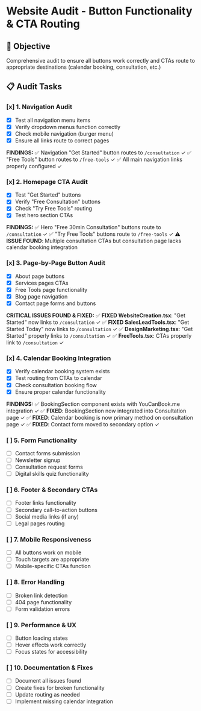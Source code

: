 # Website Audit - Button Functionality & CTA Routing

## 🎯 Objective
Comprehensive audit to ensure all buttons work correctly and CTAs route to appropriate destinations (calendar booking, consultation, etc.)

## 📋 Audit Tasks

### [x] 1. Navigation Audit
- [x] Test all navigation menu items
- [x] Verify dropdown menus function correctly  
- [x] Check mobile navigation (burger menu)
- [x] Ensure all links route to correct pages

**FINDINGS:**
✅ Navigation "Get Started" button routes to `/consultation` ✓
✅ "Free Tools" button routes to `/free-tools` ✓
✅ All main navigation links properly configured ✓

### [x] 2. Homepage CTA Audit
- [x] Test "Get Started" buttons
- [x] Verify "Free Consultation" buttons
- [x] Check "Try Free Tools" routing
- [x] Test hero section CTAs

**FINDINGS:**
✅ Hero "Free 30min Consultation" buttons route to `/consultation` ✓
✅ "Try Free Tools" buttons route to `/free-tools` ✓
⚠️ **ISSUE FOUND**: Multiple consultation CTAs but consultation page lacks calendar booking integration

### [x] 3. Page-by-Page Button Audit
- [x] About page buttons
- [x] Services pages CTAs
- [x] Free Tools page functionality
- [x] Blog page navigation
- [x] Contact page forms and buttons

**CRITICAL ISSUES FOUND & FIXED:**
✅ **FIXED WebsiteCreation.tsx**: "Get Started" now links to `/consultation` ✓
✅ **FIXED SalesLeadTools.tsx**: "Get Started Today" now links to `/consultation` ✓
✅ **DesignMarketing.tsx**: "Get Started" properly links to `/consultation` ✓
✅ **FreeTools.tsx**: CTAs properly link to `/consultation` ✓

### [x] 4. Calendar Booking Integration
- [x] Verify calendar booking system exists
- [x] Test routing from CTAs to calendar
- [x] Check consultation booking flow
- [x] Ensure proper calendar functionality

**FINDINGS:**
✅ BookingSection component exists with YouCanBook.me integration ✓
✅ **FIXED**: BookingSection now integrated into Consultation page ✓
✅ **FIXED**: Calendar booking is now primary method on consultation page ✓
✅ **FIXED**: Contact form moved to secondary option ✓

### [ ] 5. Form Functionality
- [ ] Contact forms submission
- [ ] Newsletter signup
- [ ] Consultation request forms
- [ ] Digital skills quiz functionality

### [ ] 6. Footer & Secondary CTAs
- [ ] Footer links functionality
- [ ] Secondary call-to-action buttons
- [ ] Social media links (if any)
- [ ] Legal pages routing

### [ ] 7. Mobile Responsiveness
- [ ] All buttons work on mobile
- [ ] Touch targets are appropriate
- [ ] Mobile-specific CTAs function

### [ ] 8. Error Handling
- [ ] Broken link detection
- [ ] 404 page functionality
- [ ] Form validation errors

### [ ] 9. Performance & UX
- [ ] Button loading states
- [ ] Hover effects work correctly
- [ ] Focus states for accessibility

### [ ] 10. Documentation & Fixes
- [ ] Document all issues found
- [ ] Create fixes for broken functionality
- [ ] Update routing as needed
- [ ] Implement missing calendar integration
